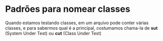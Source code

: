 # Padrões para nomear classes

Quando estamos testando classes, em um arquivo pode conter várias classes, e para sabermos qual é a principal, costumamos chama-la de **sut** (System Under Test) ou **cut** (Class Under Test)
